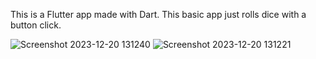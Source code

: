 This is a Flutter app made with Dart. This basic app just rolls dice with a button click.

![Screenshot 2023-12-20 131240](https://github.com/ankit9958/Flutter-dice-roller/assets/101203782/210688ec-7d7e-4f68-85aa-2484f81434d8)
![Screenshot 2023-12-20 131221](https://github.com/ankit9958/Flutter-dice-roller/assets/101203782/c993dcf5-32ea-424a-99b5-1e89c76abeed)

